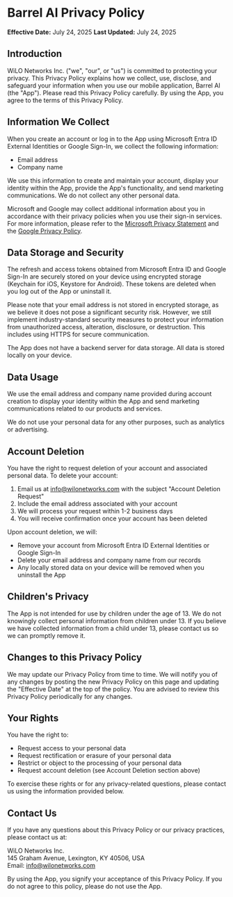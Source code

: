 # Barrel AI Privacy Policy

**Effective Date:** July 24, 2025
**Last Updated:** July 24, 2025

## Introduction
WiLO Networks Inc. ("we", "our", or "us") is committed to protecting your privacy. This Privacy Policy explains how we collect, use, disclose, and safeguard your information when you use our mobile application, Barrel AI (the "App"). Please read this Privacy Policy carefully. By using the App, you agree to the terms of this Privacy Policy.

## Information We Collect
When you create an account or log in to the App using Microsoft Entra ID External Identities or Google Sign-In, we collect the following information:
- Email address
- Company name

We use this information to create and maintain your account, display your identity within the App, provide the App's functionality, and send marketing communications. We do not collect any other personal data.

Microsoft and Google may collect additional information about you in accordance with their privacy policies when you use their sign-in services. For more information, please refer to the [Microsoft Privacy Statement](https://privacy.microsoft.com/en-us/privacystatement) and the [Google Privacy Policy](https://policies.google.com/privacy).

## Data Storage and Security
The refresh and access tokens obtained from Microsoft Entra ID and Google Sign-In are securely stored on your device using encrypted storage (Keychain for iOS, Keystore for Android). These tokens are deleted when you log out of the App or uninstall it.

Please note that your email address is not stored in encrypted storage, as we believe it does not pose a significant security risk. However, we still implement industry-standard security measures to protect your information from unauthorized access, alteration, disclosure, or destruction. This includes using HTTPS for secure communication.

The App does not have a backend server for data storage. All data is stored locally on your device.

## Data Usage
We use the email address and company name provided during account creation to display your identity within the App and send marketing communications related to our products and services.

We do not use your personal data for any other purposes, such as analytics or advertising.

## Account Deletion
You have the right to request deletion of your account and associated personal data. To delete your account:

1. Email us at info@wilonetworks.com with the subject "Account Deletion Request"
2. Include the email address associated with your account
3. We will process your request within 1-2 business days
4. You will receive confirmation once your account has been deleted

Upon account deletion, we will:
- Remove your account from Microsoft Entra ID External Identities or Google Sign-In
- Delete your email address and company name from our records
- Any locally stored data on your device will be removed when you uninstall the App

## Children's Privacy
The App is not intended for use by children under the age of 13. We do not knowingly collect personal information from children under 13. If you believe we have collected information from a child under 13, please contact us so we can promptly remove it.

## Changes to this Privacy Policy
We may update our Privacy Policy from time to time. We will notify you of any changes by posting the new Privacy Policy on this page and updating the "Effective Date" at the top of the policy. You are advised to review this Privacy Policy periodically for any changes.

## Your Rights
You have the right to:
- Request access to your personal data
- Request rectification or erasure of your personal data
- Restrict or object to the processing of your personal data
- Request account deletion (see Account Deletion section above)

To exercise these rights or for any privacy-related questions, please contact us using the information provided below.

## Contact Us
If you have any questions about this Privacy Policy or our privacy practices, please contact us at:

WiLO Networks Inc.<br>
145 Graham Avenue, Lexington, KY 40506, USA<br>
Email: info@wilonetworks.com<br>

By using the App, you signify your acceptance of this Privacy Policy. If you do not agree to this policy, please do not use the App.